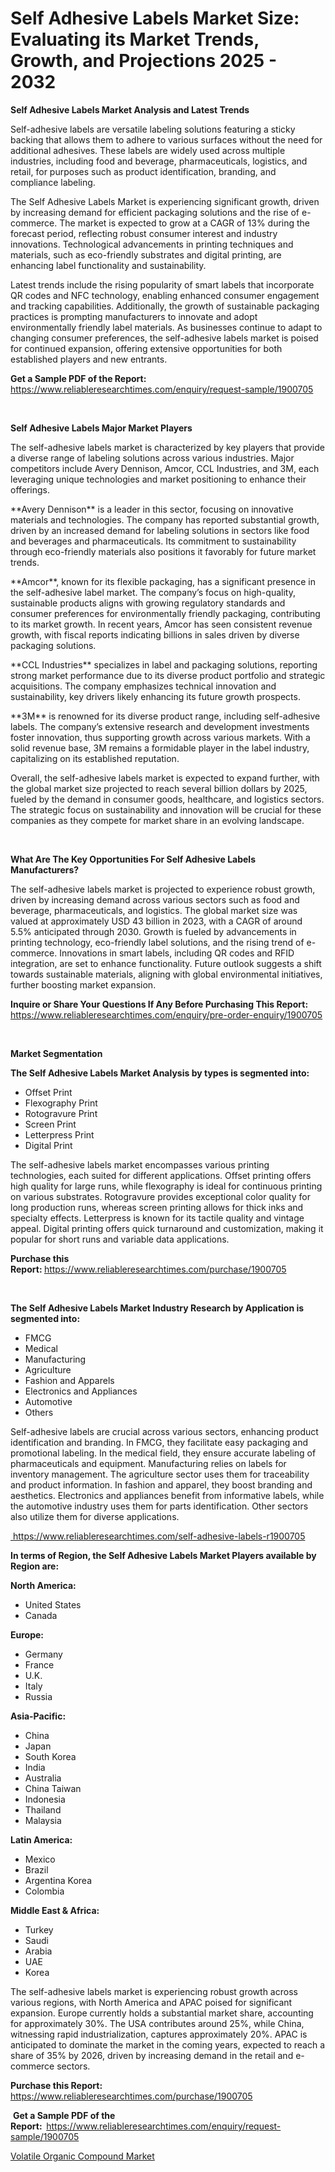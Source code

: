 <p><h1>Self Adhesive Labels Market Size: Evaluating its Market Trends, Growth, and Projections 2025 - 2032</h1></p><p><strong>Self Adhesive Labels Market Analysis and Latest Trends</strong></p>
<p><p>Self-adhesive labels are versatile labeling solutions featuring a sticky backing that allows them to adhere to various surfaces without the need for additional adhesives. These labels are widely used across multiple industries, including food and beverage, pharmaceuticals, logistics, and retail, for purposes such as product identification, branding, and compliance labeling.</p><p>The Self Adhesive Labels Market is experiencing significant growth, driven by increasing demand for efficient packaging solutions and the rise of e-commerce. The market is expected to grow at a CAGR of 13% during the forecast period, reflecting robust consumer interest and industry innovations. Technological advancements in printing techniques and materials, such as eco-friendly substrates and digital printing, are enhancing label functionality and sustainability.</p><p>Latest trends include the rising popularity of smart labels that incorporate QR codes and NFC technology, enabling enhanced consumer engagement and tracking capabilities. Additionally, the growth of sustainable packaging practices is prompting manufacturers to innovate and adopt environmentally friendly label materials. As businesses continue to adapt to changing consumer preferences, the self-adhesive labels market is poised for continued expansion, offering extensive opportunities for both established players and new entrants.</p></p>
<p><strong>Get a Sample PDF of the Report:&nbsp;</strong> <a href="https://www.reliableresearchtimes.com/enquiry/request-sample/1900705?utm_campaign=2629&utm_medium=2&utm_source=Github&utm_content=ia&utm_term=31032025&utm_id=self-adhesive-labels">https://www.reliableresearchtimes.com/enquiry/request-sample/1900705</a></p>
<p>&nbsp;</p>
<p><strong>Self Adhesive Labels Major Market Players</strong></p>
<p><p>The self-adhesive labels market is characterized by key players that provide a diverse range of labeling solutions across various industries. Major competitors include Avery Dennison, Amcor, CCL Industries, and 3M, each leveraging unique technologies and market positioning to enhance their offerings.</p><p>**Avery Dennison** is a leader in this sector, focusing on innovative materials and technologies. The company has reported substantial growth, driven by an increased demand for labeling solutions in sectors like food and beverages and pharmaceuticals. Its commitment to sustainability through eco-friendly materials also positions it favorably for future market trends.</p><p>**Amcor**, known for its flexible packaging, has a significant presence in the self-adhesive label market. The company’s focus on high-quality, sustainable products aligns with growing regulatory standards and consumer preferences for environmentally friendly packaging, contributing to its market growth. In recent years, Amcor has seen consistent revenue growth, with fiscal reports indicating billions in sales driven by diverse packaging solutions.</p><p>**CCL Industries** specializes in label and packaging solutions, reporting strong market performance due to its diverse product portfolio and strategic acquisitions. The company emphasizes technical innovation and sustainability, key drivers likely enhancing its future growth prospects.</p><p>**3M** is renowned for its diverse product range, including self-adhesive labels. The company’s extensive research and development investments foster innovation, thus supporting growth across various markets. With a solid revenue base, 3M remains a formidable player in the label industry, capitalizing on its established reputation.</p><p>Overall, the self-adhesive labels market is expected to expand further, with the global market size projected to reach several billion dollars by 2025, fueled by the demand in consumer goods, healthcare, and logistics sectors. The strategic focus on sustainability and innovation will be crucial for these companies as they compete for market share in an evolving landscape.</p></p>
<p>&nbsp;</p>
<p><strong>What Are The Key Opportunities For Self Adhesive Labels Manufacturers?</strong></p>
<p><p>The self-adhesive labels market is projected to experience robust growth, driven by increasing demand across various sectors such as food and beverage, pharmaceuticals, and logistics. The global market size was valued at approximately USD 43 billion in 2023, with a CAGR of around 5.5% anticipated through 2030. Growth is fueled by advancements in printing technology, eco-friendly label solutions, and the rising trend of e-commerce. Innovations in smart labels, including QR codes and RFID integration, are set to enhance functionality. Future outlook suggests a shift towards sustainable materials, aligning with global environmental initiatives, further boosting market expansion.</p></p>
<p><strong>Inquire or Share Your Questions If Any Before Purchasing This Report:</strong> <a href="https://www.reliableresearchtimes.com/enquiry/pre-order-enquiry/1900705?utm_campaign=2629&utm_medium=2&utm_source=Github&utm_content=ia&utm_term=31032025&utm_id=self-adhesive-labels">https://www.reliableresearchtimes.com/enquiry/pre-order-enquiry/1900705</a></p>
<p>&nbsp;</p>
<p><strong>Market Segmentation</strong></p>
<p><strong>The Self Adhesive Labels Market Analysis by types is segmented into:</strong></p>
<p><ul><li>Offset Print</li><li>Flexography Print</li><li>Rotogravure Print</li><li>Screen Print</li><li>Letterpress Print</li><li>Digital Print</li></ul></p>
<p><p>The self-adhesive labels market encompasses various printing technologies, each suited for different applications. Offset printing offers high quality for large runs, while flexography is ideal for continuous printing on various substrates. Rotogravure provides exceptional color quality for long production runs, whereas screen printing allows for thick inks and specialty effects. Letterpress is known for its tactile quality and vintage appeal. Digital printing offers quick turnaround and customization, making it popular for short runs and variable data applications.</p></p>
<p><strong>Purchase this Report:&nbsp;</strong><a href="https://www.reliableresearchtimes.com/purchase/1900705?utm_campaign=2629&utm_medium=2&utm_source=Github&utm_content=ia&utm_term=31032025&utm_id=self-adhesive-labels">https://www.reliableresearchtimes.com/purchase/1900705</a></p>
<p>&nbsp;</p>
<p><strong>The Self Adhesive Labels Market Industry Research by Application is segmented into:</strong></p>
<p><ul><li>FMCG</li><li>Medical</li><li>Manufacturing</li><li>Agriculture</li><li>Fashion and Apparels</li><li>Electronics and Appliances</li><li>Automotive</li><li>Others</li></ul></p>
<p><p>Self-adhesive labels are crucial across various sectors, enhancing product identification and branding. In FMCG, they facilitate easy packaging and promotional labeling. In the medical field, they ensure accurate labeling of pharmaceuticals and equipment. Manufacturing relies on labels for inventory management. The agriculture sector uses them for traceability and product information. In fashion and apparel, they boost branding and aesthetics. Electronics and appliances benefit from informative labels, while the automotive industry uses them for parts identification. Other sectors also utilize them for diverse applications.</p></p>
<p><a href="https://www.reliableresearchtimes.com/self-adhesive-labels-r1900705?utm_campaign=2629&utm_medium=2&utm_source=Github&utm_content=ia&utm_term=31032025&utm_id=self-adhesive-labels">&nbsp;https://www.reliableresearchtimes.com/self-adhesive-labels-r1900705</a></p>
<p><strong>In terms of Region, the Self Adhesive Labels Market Players available by Region are:</strong></p>
<p>
    <p> <strong> North America: </strong>
        <ul>
            <li>United States</li>
            <li>Canada</li>
        </ul>
        </p> 
    <p> <strong> Europe: </strong>
        <ul>
            <li>Germany</li>
            <li>France</li>
            <li>U.K.</li>
            <li>Italy</li>
            <li>Russia</li>
        </ul>
        </p> 
    <p> <strong> Asia-Pacific: </strong>
        <ul>
            <li>China</li>
            <li>Japan</li>
            <li>South Korea</li>
            <li>India</li>
            <li>Australia</li>
            <li>China Taiwan</li>
            <li>Indonesia</li>
            <li>Thailand</li>
            <li>Malaysia</li>
        </ul>
        </p> 
    <p> <strong> Latin America: </strong>
        <ul>
            <li>Mexico</li>
            <li>Brazil</li>
            <li>Argentina Korea</li>
            <li>Colombia</li>
        </ul>
        </p> 
    <p> <strong> Middle East & Africa: </strong>
        <ul>
            <li>Turkey</li>
            <li>Saudi</li>
            <li>Arabia</li>
            <li>UAE</li>
            <li>Korea</li>
        </ul>
    </p>
    </p>
<p><p>The self-adhesive labels market is experiencing robust growth across various regions, with North America and APAC poised for significant expansion. Europe currently holds a substantial market share, accounting for approximately 30%. The USA contributes around 25%, while China, witnessing rapid industrialization, captures approximately 20%. APAC is anticipated to dominate the market in the coming years, expected to reach a share of 35% by 2026, driven by increasing demand in the retail and e-commerce sectors.</p></p>
<p><strong>Purchase this Report: </strong><a href="https://www.reliableresearchtimes.com/purchase/1900705?utm_campaign=2629&utm_medium=2&utm_source=Github&utm_content=ia&utm_term=31032025&utm_id=self-adhesive-labels">https://www.reliableresearchtimes.com/purchase/1900705</a></p>
<p>&nbsp;<strong>Get a Sample PDF of the Report:&nbsp;&nbsp;</strong><a href="https://www.reliableresearchtimes.com/enquiry/request-sample/1900705?utm_campaign=2629&utm_medium=2&utm_source=Github&utm_content=ia&utm_term=31032025&utm_id=self-adhesive-labels">https://www.reliableresearchtimes.com/enquiry/request-sample/1900705</a></p>
<p><strong></strong></p>
<p><p><a href="https://github.com/ulyssacrayne00231/Market-Research-Report-List-1/blob/main/volatile-organic-compound-market.md?utm_campaign=2629&utm_medium=2&utm_source=Github&utm_content=ia&utm_term=31032025&utm_id=self-adhesive-labels">Volatile Organic Compound Market</a></p></p>
